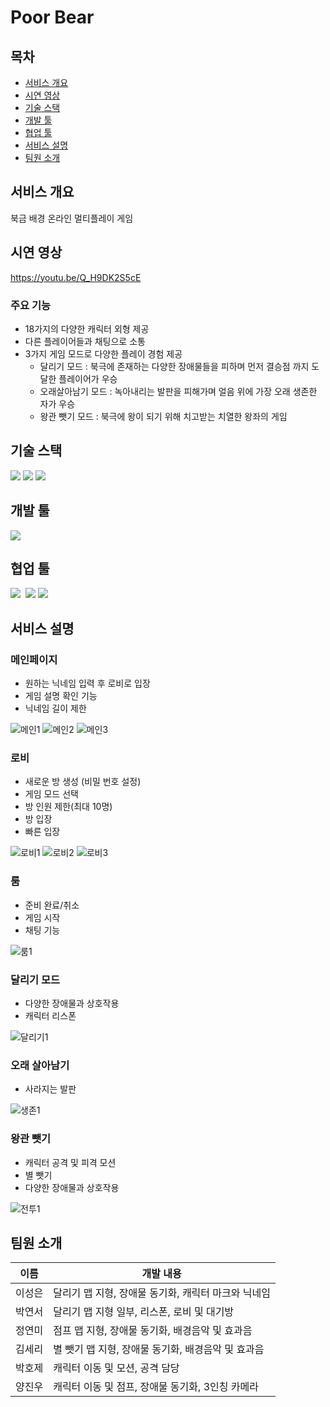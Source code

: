 # Poor Bear

## 목차

- [서비스 개요](#서비스-개요)
- [시연 영상](#시연-영상)
- [기술 스택](#기술-스택)
- [개발 툴](#개발-툴)
- [협업 툴](#협업-툴)
- [서비스 설명](#서비스-설명)
- [팀원 소개](#팀원-소개)




## 서비스 개요

북금 배경 온라인 멀티플레이 게임

## 시연 영상
https://youtu.be/Q_H9DK2S5cE

### 주요 기능

- 18가지의 다양한 캐릭터 외형 제공
- 다른 플레이어들과 채팅으로 소통
- 3가지 게임 모드로 다양한 플레이 경험 제공
    - 달리기 모드 : 북극에 존재하는 다양한 장애물들을 피하며 먼저 결승점 까지 도달한 플레이어가 우승
    - 오래살아남기 모드 : 녹아내리는 발판을 피해가며 얼음 위에 가장 오래 생존한 자가 우승
    - 왕관 뺏기 모드 : 북극에 왕이 되기 위해 치고받는 치열한 왕좌의 게임

## 기술 스택

<!-- Unity5 2022.3.21f1 -->
<img src="https://img.shields.io/badge/unity 2022.3.21f1-000000?style=for-the-badge&logo=unity&logoColor=white">
<!-- Photon Fusion 2 -->
<img src="https://img.shields.io/badge/Photon Fusion 2-004480?style=for-the-badge&logo=Photon&logoColor=white">
<!-- C# -->
<img src="https://img.shields.io/badge/C%23-512BD4?style=for-the-badge&logo=Csharp&logoColor=white">


## 개발 툴

<!-- Rider -->
<img src="https://img.shields.io/badge/Rider-000000?style=for-the-badge&logo=Rider&logoColor=white">

## 협업 툴
<img src="https://img.shields.io/badge/Jira-0052CC?style=for-the-badge&logo=Jira&logoColor=white">
<img src="	https://img.shields.io/badge/GitLab-FC6D26?style=for-the-badge&logo=gitlab&logoColor=white" alt="">
<img src="https://img.shields.io/badge/Mattermost-0058CC?style=for-the-badge&logo=Mattermost&logoColor=white">
<img src="https://img.shields.io/badge/Figma-F24E1E?style=for-the-badge&logo=Figma&logoColor=white">


<!-- ### 피그마 -->


## 서비스 설명

### 메인페이지
- 원하는 닉네임 입력 후 로비로 입장
- 게임 설명 확인 기능
- 닉네임 길이 제한

![메인1](/PoorBear/PoorBearImages/mainScene1.png)
![메인2](/PoorBear/PoorBearImages/mainScene2.png)
![메인3](/PoorBear/PoorBearImages/mainScene3.png)
### 로비
- 새로운 방 생성 (비밀 번호 설정)
- 게임 모드 선택
- 방 인원 제한(최대 10명)
- 방 입장
- 빠른 입장

![로비1](/PoorBear/PoorBearImages/lobbyScene1.png)
![로비2](/PoorBear/PoorBearImages/lobbyScene2.png)
![로비3](/PoorBear/PoorBearImages/lobbyScene3.png)
### 룸
- 준비 완료/취소
- 게임 시작
- 채팅 기능

![룸1](/PoorBear/PoorBearImages/roomScene1.png)
### 달리기 모드
- 다양한 장애물과 상호작용
- 캐릭터 리스폰

![달리기1](/PoorBear/PoorBearImages/runScene1.png)
### 오래 살아남기
- 사라지는 발판

![생존1](/PoorBear/PoorBearImages/surviveScene1.png)
### 왕관 뺏기
- 캐릭터 공격 및 피격 모션
- 별 뺏기
- 다양한 장애물과 상호작용

![전투1](/PoorBear/PoorBearImages/crownScene1.png)


## 팀원 소개
|이름|개발 내용|
|------|---|
|이성은|달리기 맵 지형, 장애물 동기화, 캐릭터 마크와 닉네임|
|박연서|달리기 맵 지형 일부, 리스폰, 로비 및 대기방|
|정연미|점프 맵 지형, 장애물 동기화, 배경음악 및 효과음|
|김세리|별 뺏기 맵 지형, 장애물 동기화, 배경음악 및 효과음|
|박호제|캐릭터 이동 및 모션, 공격 담당|
|양진우|캐릭터 이동 및 점프, 장애물 동기화, 3인칭 카메라|
